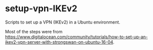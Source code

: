 # setup-vpn-IKEv2
Scripts to set up a VPN (IKEv2) in a Ubuntu environment.

Most of the steps were from https://www.digitalocean.com/community/tutorials/how-to-set-up-an-ikev2-vpn-server-with-strongswan-on-ubuntu-16-04.
